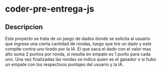 # coder-pre-entrega-js
## Descripcion
Este proyecto se trata de un juego de dados donde se solicita al usuario que ingrese una cierta cantidad de rondas, luego que tire un dado y este compite contra uno tirado por la IA. El que saca el dado con el valor mas alto suma 2 puntos por ronda, si resulta en empate es 1 punto para cada uno.
Una vez finalizadas las rondas se indica quien es el ganador o si hubo un empate con los respectivos puntajes del usuario y la IA.
